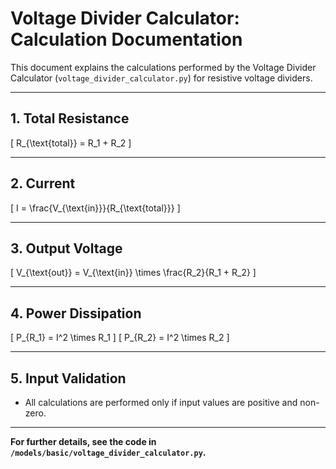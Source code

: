 # Voltage Divider Calculator: Calculation Documentation

This document explains the calculations performed by the Voltage Divider Calculator (`voltage_divider_calculator.py`) for resistive voltage dividers.

---

## 1. Total Resistance

\[
R_{\text{total}} = R_1 + R_2
\]

---

## 2. Current

\[
I = \frac{V_{\text{in}}}{R_{\text{total}}}
\]

---

## 3. Output Voltage

\[
V_{\text{out}} = V_{\text{in}} \times \frac{R_2}{R_1 + R_2}
\]

---

## 4. Power Dissipation

\[
P_{R_1} = I^2 \times R_1
\]
\[
P_{R_2} = I^2 \times R_2
\]

---

## 5. Input Validation

- All calculations are performed only if input values are positive and non-zero.

---

**For further details, see the code in `/models/basic/voltage_divider_calculator.py`.**
